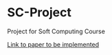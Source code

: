 # SC-Project
Project for Soft Computing Course

[Link to paper to be implemented](https://ieeexplore.ieee.org/stamp/stamp.jsp?tp=&arnumber=8314136)
